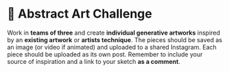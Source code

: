 # 🎨 Abstract Art Challenge

Work in **teams of three** and create **individual generative artworks** inspired by an **existing artwork** or **artists technique**. The pieces should be saved as an image \(or video if animated\) and uploaded to a shared Instagram. Each piece should be uploaded as its own post. Remember to include your source of inspiration and a link to your sketch **as a comment**.


